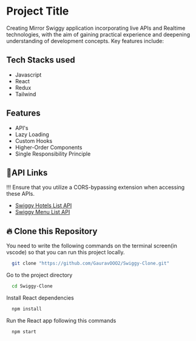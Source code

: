 
# Project Title

Creating Mirror Swiggy application incorporating live APIs and Realtime technologies, with the aim of gaining practical experience and deepening understanding of development concepts. Key features include:


## Tech Stacks used

- Javascript
- React
- Redux
- Tailwind


## Features

- API's
- Lazy Loading
- Custom Hooks
- Higher-Order Components
- Single Responsibility Principle



## 🔗API Links

!!! Ensure that you utilize a CORS-bypassing extension when accessing these APIs.
 - [Swiggy Hotels List API](https://www.swiggy.com/dapi/restaurants/list/v5?lat=12.96340&lng=77.58550&is-seo-homepage-enabled=true&page_type=DESKTOP_WEB_LISTING)
 - [Swiggy Menu List API](https://www.swiggy.com/dapi/menu/pl?page-type=REGULAR_MENU&complete-menu=true&lat=12.96340&lng=77.58550&restaurantId=484182&catalog_qa=undefined&isMenuUx4=true&submitAction=ENTER)

## 🔥 Clone this Repository
You need to write the following commands on the terminal screen(in vscode) so that you can run this project locally.

```bash
  git clone "https://github.com/GauravOOO2/Swiggy-Clone.git"
```

Go to the project directory

```bash
  cd Swiggy-Clone
```

Install React dependencies

```bash
  npm install
```

Run the React app following this commands

```bash
  npm start
```
